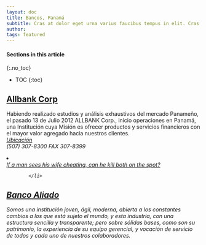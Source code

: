 ```yaml
---
layout: doc
title: Bancos, Panamá
subtitle: Cras at dolor eget urna varius faucibus tempus in elit. Cras a dui imperdiet, tempus metus quis, pharetra turpis.
author:
tags: featured
---
```


#### Sections in this article
{:.no_toc}
* TOC
{:toc}


## [Allbank Corp](https://www.allbank.com.pa)
Habiendo realizado estudios y análisis exhaustivos del mercado Panameño, el pasado 13 de Julio 2012 ALLBANK Corp., inicio operaciones en Panamá, una Institución cuya Misión es ofrecer productos y servicios financieros con el mayor valor agregado hacia nuestros clientes.
<br><i class="fa fa-map"> [Ubicación](https://www.google.com/maps/place/ALLBANK/@8.9797556,-79.5281407,15z/data=!4m5!3m4!1s0x0:0xb6e2b2e0214c9069!8m2!3d8.9797556!4d-79.5281407)</i><br>
<i class="fa fa-phone"> (507) 307-8300 FAX 307-8399
<li >
                <div class="favicon favicon-judaism" title="Mi Yodeya"></div><a href="https://judaism.stackexchange.com/questions/95637/if-a-man-sees-his-wife-cheating-can-he-kill-both-on-the-spot" class="js-gps-track question-hyperlink mb0" data-gps-track="site.switch({ item_type:11, target_site:248 }); posts_hot_network.click({ item_type:2, location:11 })">
                    If a man sees his wife cheating, can he kill both on the spot?
                </a>

            </li>

## [Banco Aliado](https://www.bancoaliado.com)
Somos una institución joven, ágil, moderna, abierta a los constantes cambios a los que está sujeto el mundo, y esta industria, con una estructura sencilla y transparente; pero sobre sólidas bases, como son su patrimonio, la experiencia de su equipo gerencial, y vocación de servicio de todos y cada uno de nuestros colaboradores.

<html>
<head>
<title>Font Awesome Icons</title>
<meta name="viewport" content="width=device-width, initial-scale=1">
<link rel="stylesheet" href="https://cdnjs.cloudflare.com/ajax/libs/font-awesome/4.7.0/css/font-awesome.min.css">
</head>
<body>
</html>

